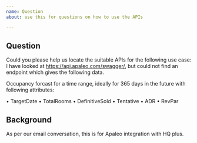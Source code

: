 ```yaml
---
name: Question
about: use this for questions on how to use the APIs

---
```


## Question

Could you please help us locate the suitable APIs for the following use case:
I have looked at https://api.apaleo.com/swagger/, but could not find an endpoint which gives the following data.

Occupancy forcast for a time range, ideally for 365 days in the future with following attributes:

• TargetDate
• TotalRooms
• DefinitiveSold
• Tentative
• ADR
• RevPar

## Background
<!-- Optional, give us some info on what you are working on. This will help us figuring out the best answer -->
As per our email conversation, this is for Apaleo integration with HQ plus.
